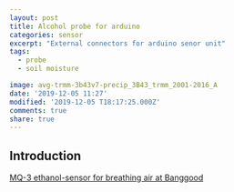 ```yaml
---
layout: post
title: Alcohol probe for arduino
categories: sensor
excerpt: "External connectors for arduino senor unit"
tags:
  - probe
  - soil moisture

image: avg-trmm-3b43v7-precip_3B43_trmm_2001-2016_A
date: '2019-12-05 11:27'
modified: '2019-12-05 T18:17:25.000Z'
comments: true
share: true
---
```


## Introduction

[MQ-3 ethanol-sensor for breathing air at Banggood](https://www.banggood.com/sv/MQ-3-Alcohol-Ethanol-Sensor-Breath-Gas-Detection-Sensor-Module-p-1414301.html?akmClientCountry=SE&gmcCountry=SE&currency=SEK&createTmp=1&utm_source=googleshopping&utm_medium=cpc_bgs&utm_content=xibei&utm_campaign=xibei-ssc-se-sv-all-1110-19bf11&gclid=CjwKCAiAmNbwBRBOEiwAqcwwpaDc7bXwE5s1FNA6uGtUM8yfGDbkoeka-ngPiOCDNn08EmvlI8FL6RoCwMgQAvD_BwE&cur_warehouse=CN)
